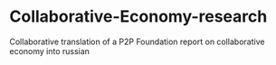 # Collaborative-Economy-research
Collaborative translation of a P2P Foundation report on collaborative economy into russian
